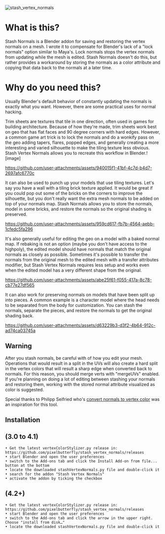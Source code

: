 ![stash_vertex_normals](https://github.com/user-attachments/assets/f6db1f99-f763-4eb8-9136-ae6239ddc823)

# What is this?

Stash Normals is a Blender addon for saving and restoring the vertex normals on a mesh. I wrote it to compensate
for Blender's lack of a "lock normals" option similar to Maya's. Lock normals stops the vertex normals from updating while the mesh is edited. Stash Normals doesn't do this, but rather provides a workaround by storing the normals as a color attribute and copying that data back to the normals at a later time.


# Why do you need this?

Usually Blender's default behavior of constantly updating the normals is exactly what you want. However, there are some practical uses for normal hacking.

Trim sheets are textures that tile in one direction, often used in games for building architecture. Because of how they're made, trim sheets work best on geo that has flat faces and 90 degree corners with hard edges. However, a common game art trick is to lock the normals and do a wonkify pass on the geo adding tapers, flares, popped edges, and generally creating a more interesting and varied silhouette to make the tiling texture less obvious. Stash Vertex Normals allows you to recreate this workflow in Blender.![image]

https://github.com/user-attachments/assets/940015f1-41bf-4c7d-b4d7-2697afc6770c

It can also be used to punch up your models that use tiling textures. Let's say you have a wall with a tiling brick texture applied. It would be great if you could pop out some of the bricks on the corners to improve the silhouette, but you don't really want the extra mesh normals to be added on top of your normals map. Stash Normals allows you to store the normals, model in some bricks, and restore the normals so the original shading is preserved.

https://github.com/user-attachments/assets/959cd617-fb7b-4564-aebb-1cfedc5fa296

It's also generally useful for editing the geo on a model with a baked normal map. If rebaking is not an option (maybe you don't have access to the highpoly), the edited model should have normals that match the original normals as closely as possible. Sometimes it's possible to transfer the normals from the original mesh to the edited mesh with a transfer attributes modifier, but Stash Vertex Normals requires less setup and works even when the edited model has a very different shape from the original.

https://github.com/user-attachments/assets/abe25f61-f055-417a-8c78-cb77e27df565

It can also work for preserving normals on models that have been split up into pieces.
A common example is a character model where the head needs to be separated from the body for customization. You can stash the normals, separate the pieces, and restore the normals to get the original shading back.

https://github.com/user-attachments/assets/d63229b3-d3f2-4b64-912c-ad74ca03745a

## Warning
After you stash normals, be careful with of how you edit your mesh.  Operations that would result in a split in the UVs will also create a hard split in the vertex colors that will result a sharp edge when converted back to normals.  For this reason, you should merge verts with "mergeUVs" enabled. If you're planning on doing a lot of editing between stashing your normals and restoring them, working with the stored normal attribute visualized as color is suggested.

Special thanks to Philipp Seifried who's [convert normals to vertex color](https://github.com/Philipp-Seifried/Blender-Normals-To-Vertex-Color) was an inspiration for this tool.

## Installation
## (3.0 to 4.1)
	• Get the latest vertexColorStylizer.py release in:  https://github.com/pixelbutterfly/stash_vertex_normals/releases
	• start Blender and open the user preferences
	• switch to the Add-ons tab and click the Install Add-on from file... button at the bottom
	• locate the downloaded stashVertexNormals.py file and double-click it
	• search for the addon "Stash Vertex Normals"
	• activate the addon by ticking the checkbox
	
 ## (4.2+)
	• Get the latest vertexColorStylizer.py release in:  https://github.com/pixelbutterfly/stash_vertex_normals/releases
 	• start Blender and open the user preferences
	• switch to the Add-ons tab and click the arrow in the upper right. Choose "install from disk…"
	• locate the downloaded stashVertexNormals.py file and double-click it




